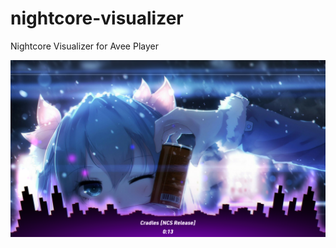 # nightcore-visualizer
Nightcore Visualizer for Avee Player

![Example](./Screenshot_2021-09-15-20-09-18-70.png)
